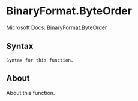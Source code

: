 # BinaryFormat.ByteOrder

Microsoft Docs: [BinaryFormat.ByteOrder](https://docs.microsoft.com/en-us/powerquery-m/binaryformat-byteorder)

## Syntax

```
Syntax for this function.
```

## About

About this function.

